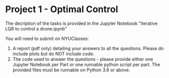 # Project 1 - Optimal Control

The decription of the tasks is provided in the Jupyter Notebook "iterative LQR to control a drone.ipynb"

You will need to submit on NYUClasses:
1. A report (pdf only) detailing your answers to all the questions. Please do include plots but do NOT include code.
2. The code used to answer the questions - please provide either one Jupyter Notebook per Part or one runnable python script per part. The provided files must be runnable on Python 3.6 or above.
